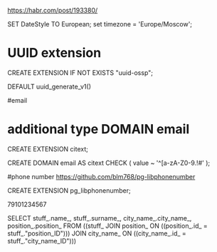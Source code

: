 
https://habr.com/post/193380/

SET DateStyle TO European;
set timezone = 'Europe/Moscow';

# UUID extension
CREATE EXTENSION IF NOT EXISTS "uuid-ossp";

DEFAULT uuid_generate_v1()

#email
# additional type DOMAIN email

CREATE EXTENSION citext;

CREATE DOMAIN email AS citext
  CHECK ( value ~ '^[a-zA-Z0-9.!#$%&''*+/=?^_`{|}~-]+@[a-zA-Z0-9](?:[a-zA-Z0-9-]{0,61}[a-zA-Z0-9])?(?:\.[a-zA-Z0-9](?:[a-zA-Z0-9-]{0,61}[a-zA-Z0-9])?)*$' );


#phone number
https://github.com/blm768/pg-libphonenumber

CREATE EXTENSION pg_libphonenumber;

79101234567



 SELECT stuff_.name_,
    stuff_.surname_,
    city_name_.city_name_,
    position_.position_
   FROM ((stuff_
     JOIN position_ ON ((position_.id_ = stuff_."position_ID")))
     JOIN city_name_ ON ((city_name_.id_ = stuff_."city_name_ID")))